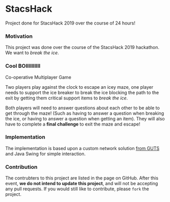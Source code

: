 # StacsHack
Project done for StacsHack 2019 over the course of 24 hours!

### Motivation
This project was done over the course of the StacsHack 2019 hackathon.
We want to *break the ice*.

### Cool BOIIIIIIIIII
Co-operative Multiplayer Game

Two players play against the clock to escape an icey maze, one player needs to support the ice breaker to break the ice blocking the path to the exit by getting them critical support items to *break the ice*.

Both players will need to answer questions about each other to be able to get through the maze! (Such as having to answer a question when breaking the ice, or having to answer a question when getting an item). They will also have to complete a **final challenge** to exit the maze and escape!

### Implementation
The implementation is based upon a custom network solution [from GUTS](https://github.com/komodo108/GUTS) and Java Swing for simple interaction.
 
### Contribution
The contrubters to this project are listed in the page on GitHub.
After this event, **we do not intend to update this project**, and will not be accepting any pull requests.
If you would still like to contribute, please `fork` the project.
